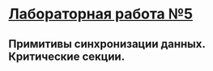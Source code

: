 # [Лабораторная работа №5](https://docs.google.com/document/d/1K39fOoM8axuKAa0DBRQdWzNhzec26daRAMFzrg86sIs/edit)

## Примитивы синхронизации данных. Критические секции.